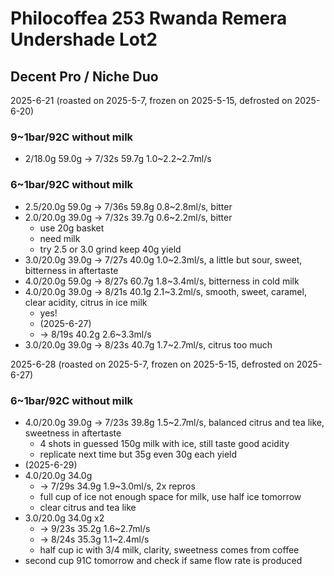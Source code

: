 # Philocoffea 253 Rwanda Remera Undershade Lot2

## Decent Pro / Niche Duo

2025-6-21 (roasted on 2025-5-7, frozen on 2025-5-15, defrosted on 2025-6-20)

### 9~1bar/92C without milk

- 2/18.0g 59.0g -> 7/32s 59.7g 1.0\~2.2\~2.7ml/s

### 6~1bar/92C without milk

- 2.5/20.0g 59.0g -> 7/36s 59.8g 0.8\~2.8ml/s, bitter
- 2.0/20.0g 39.0g -> 7/32s 39.7g 0.6\~2.2ml/s, bitter
  - use 20g basket
  - need milk
  - try 2.5 or 3.0 grind keep 40g yield
- 3.0/20.0g 39.0g -> 7/27s 40.0g 1.0\~2.3ml/s, a little but sour, sweet, bitterness in aftertaste 
- 4.0/20.0g 59.0g -> 8/27s 60.7g 1.8\~3.4ml/s, bitterness in cold milk
- 4.0/20.0g 39.0g -> 8/21s 40.1g 2.1\~3.2ml/s, smooth, sweet, caramel, clear acidity, citrus in ice milk
  - yes!
  - (2025-6-27)
  - -> 8/19s 40.2g 2.6\~3.3ml/s
- 3.0/20.0g 39.0g -> 8/23s 40.7g 1.7\~2.7ml/s, citrus too much

2025-6-28 (roasted on 2025-5-7, frozen on 2025-5-15, defrosted on 2025-6-27)

### 6~1bar/92C without milk

- 4.0/20.0g 39.0g -> 7/23s 39.8g 1.5\~2.7ml/s, balanced citrus and tea like, sweetness in aftertaste
  - 4 shots in guessed 150g milk with ice, still taste good acidity
  - replicate next time but 35g even 30g each yield
- (2025-6-29)
- 4.0/20.0g 34.0g
  - -> 7/29s 34.9g 1.9\~3.0ml/s, 2x repros
  - full cup of ice not enough space for milk, use half ice tomorrow
  - clear citrus and tea like
- 3.0/20.0g 34.0g x2
  - -> 9/23s 35.2g 1.6\~2.7ml/s
  - -> 8/24s 35.3g 1.1\~2.4ml/s
  - half cup ic with 3/4 milk, clarity, sweetness comes from coffee
- second cup 91C tomorrow and check if same flow rate is produced
